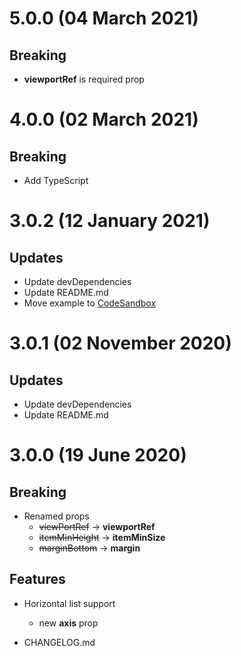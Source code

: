 # 5.0.0 (04 March 2021)

## Breaking

- **viewportRef** is required prop

# 4.0.0 (02 March 2021)

## Breaking

- Add TypeScript

# 3.0.2 (12 January 2021)

## Updates

- Update devDependencies
- Update README.md
- Move example to [CodeSandbox](https://codesandbox.io/s/react-viewport-list-xw2rt)

# 3.0.1 (02 November 2020)

## Updates

- Update devDependencies
- Update README.md

# 3.0.0 (19 June 2020)

## Breaking

- Renamed props
    - ~~viewPortRef~~ -> **viewportRef**
    - ~~itemMinHeight~~ -> **itemMinSize**
    - ~~marginBottom~~ -> **margin**

## Features

- Horizontal list support
  - new **axis** prop
  
- CHANGELOG.md
